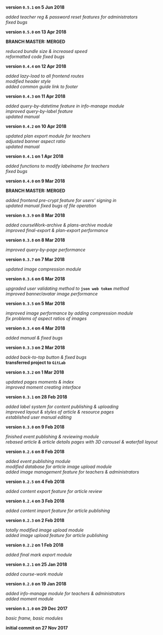 **version `0.5.1` on 5 Jun 2018**

_added teacher reg & password reset features for administrators_  
_fixed bugs_

**version `0.5.0` on 13 Apr 2018**

**BRANCH MASTER: MERGED**

_reduced bundle size & increased speed_  
_reformatted code_
_fixed bugs_

**version `0.4.4` on 12 Apr 2018**

_added lazy-load to all frontend routes_  
_modified header style_  
_added common guide link to footer_

**version `0.4.3` on 11 Apr 2018**

_added query-by-datetime feature in info-manage module_  
_improved query-by-label feature_  
_updated manual_

**version `0.4.2` on 10 Apr 2018**

_updated plan export module for teachers_  
_adjusted banner aspect ratio_  
_updated manual_

**version `0.4.1` on 1 Apr 2018**

_added functions to modify labelname for teachers_  
_fixed bugs_

**version `0.4.0` on 9 Mar 2018**

**BRANCH MASTER: MERGED**

_added frontend pre-crypt feature for users' signing in_  
_updated manual_
_fixed bugs of file operation_

**version `0.3.9` on 8 Mar 2018**

_added courseWork-archive & plans-archive module_  
_improved final-export & plan-export performance_

**version `0.3.8` on 8 Mar 2018**

_improved query-by-page performance_  

**version `0.3.7` on 7 Mar 2018**

_updated image compression module_  

**version `0.3.6` on 6 Mar 2018**

_upgraded user validating method to_ **`json web token`** _method_  
_improved banner/avatar image performance_

**version `0.3.5` on 5 Mar 2018**  

_improved image performance by adding compression module_  
_fix problems of aspect ratios of images_  

**version `0.3.4` on 4 Mar 2018**  

_added manual & fixed bugs_  

**version `0.3.3` on 2 Mar 2018**  

_added back-to-top button & fixed bugs_  
**transferred project to `GitLab`**

**version `0.3.2` on 1 Mar 2018**  

_updated pages moments & index_  
_improved moment creating interface_  

**version `0.3.1` on 28 Feb 2018**  

_added label system for content publishing & uploading_  
_improved layout & styles of article & resource pages_  
_established user manual editing_

**version `0.3.0` on 9 Feb 2018**  

_finished event publishing & reviewing module_  
_rebased article & article details pages with 3D carousel & waterfall layout_

**version `0.2.6` on 8 Feb 2018**

_added event publishing module_  
_modified database for article image upload module_  
_added image management feature for teachers & administrators_

**version `0.2.5` on 4 Feb 2018**

_added content export feature for article review_

**version `0.2.4` on 3 Feb 2018**

_added content import feature for article publishing_

**version `0.2.3` on 2 Feb 2018**

_totally modified image upload module_  
_added image upload feature for article publishing_

**version `0.2.2` on 1 Feb 2018**

_added final mark export module_

**version `0.2.1` on 25 Jan 2018**

_added course-work module_

**version `0.2.0` on 19 Jan 2018**

_added info-manage module for teachers & administrators_  
_added moment module_

**version `0.1.0` on 29 Dec 2017**

_basic frame, basic modules_

**initial commit on 27 Nov 2017**
